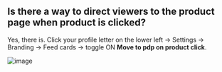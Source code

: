 ## Is there a way to direct viewers to the product page when product is clicked?

Yes, there is. Click your profile letter on the lower left -> Settings -> Branding -> Feed cards -> toggle ON **Move to pdp on product click**.

![image](https://github.com/GoTolstoy/tolstoy-toly-kb/assets/159901631/f7e33e64-c39a-4316-b942-cb1bc18eba43)

